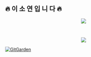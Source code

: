 ## 🔥 이 소 연 입 니 다 🔥 ##

<p align="center">
  <a href="https://solved.ac/red426">
    <img src="http://mazassumnida.wtf/api/v2/generate_badge?boj=red426">
  </a>
</p>

<br>
<p align="center">
  <a href="https://github.com/devxb/gitanimals">
    <img src="https://render.gitanimals.org/farms/reed426"/>
  </a>
</p>


[![GitGarden](https://gitgarden.marshallku.dev/?user_name=reed426)](https://github.com/marshallku/gitgarden)
